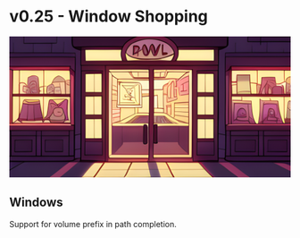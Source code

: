# v0.25 - Window Shopping

![](./v0.25/banner.png)

## Windows

Support for volume prefix in path completion.

